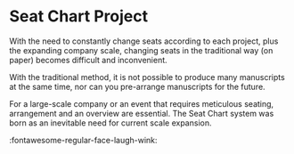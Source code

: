 # Seat Chart Project

With the need to constantly change seats according to each project, plus the expanding company scale, changing seats in the traditional way (on paper) becomes difficult and inconvenient.

With the traditional method, it is not possible to produce many manuscripts at the same time, nor can you pre-arrange manuscripts for the future.

For a large-scale company or an event that requires meticulous seating, arrangement and an overview are essential.
The Seat Chart system was born as an inevitable need for current scale expansion.

:fontawesome-regular-face-laugh-wink: